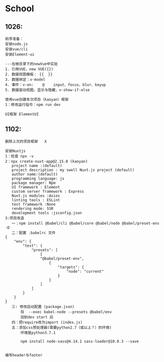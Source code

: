 # School

## 1026:
    前序准备：
    安装node.js
    安装vue/cli
    安装Element-ui

    ---在根目录下的newVue中实验
    1. 引用VUE，new VUE({})
    2. 数据视图模板： {{  }}
    3. 数据绑定：v-model
    4. 事件：v-on:    @    input、focus、blur、keyup
    5. 数据驱动视图，显示与隐藏，v-show-if-else

    使用vue创建本次项目（kaoyan）框架
    1：修改运行指令：npm run dev

    UI框架 ElementUI

## 1102:
    删除上次的项目框架   X

    安装Nuxtjs
    1：检查 npx -v
    2：npx create-nuxt-app@2.15.0 (kaoyan)
       project name :(default)
       project description : my swell Nuxt.js project (default)
       author name:(default)
       programming language: js
       package manager: Npm
       UI framework : Element
       custom server framework : Express
       Nuxt.js modules :Axios
       linting tools : ESLint
       test framework :None
       rendering mode: SSR
       development tools :jsconfig.json
    3:项目改造
       一：npm install @babel/cli @babel/core @babel/node @babel/preset-env -D
       二：配置 .babelrc 文件 
    {
        "env": {
            "test": {
                "presets": [
                    [
                    "@babel/preset-env",
                        {
                            "targets": {
                                "node": "current"
                            }
                        }
                    ]
                ]
            }
        }
    }
       三: 修改启动配置 (package.json)
           将  --exec babel-node --presets @babel/env
           加到dev start 后
       四：把require改为import (index.js)
       五：添加css预处理器(需要python2.7（或以上？）的环境)
           环境是python3.7.1
        
           npm install node-sass@4.14.1 sass-loader@10.0.3 --save

    
    编写header与footer
        
        